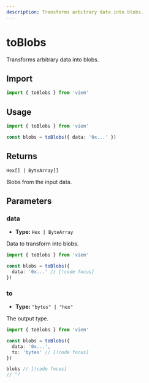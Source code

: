 ```yaml
---
description: Transforms arbitrary data into blobs.
---
```


# toBlobs

Transforms arbitrary data into blobs.

## Import

```ts twoslash
import { toBlobs } from 'viem'
```

## Usage

```ts twoslash [example.ts]
import { toBlobs } from 'viem'

const blobs = toBlobs({ data: '0x...' })
```

## Returns

`Hex[] | ByteArray[]`

Blobs from the input data.

## Parameters

### data

- **Type:** `Hex | ByteArray`

Data to transform into blobs.

```ts twoslash
import { toBlobs } from 'viem'

const blobs = toBlobs({ 
  data: '0x...' // [!code focus]
})
```

### to

- **Type:** `"bytes" | "hex"`

The output type.

```ts twoslash
import { toBlobs } from 'viem'

const blobs = toBlobs({ 
  data: '0x...',
  to: 'bytes' // [!code focus]
})

blobs // [!code focus]
// ^?


```
